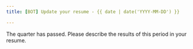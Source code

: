 ```yaml
---
title: [BOT] Update your resume - {{ date | date('YYYY-MM-DD') }}

---
```


The quarter has passed.
Please describe the results of this period in your resume.
